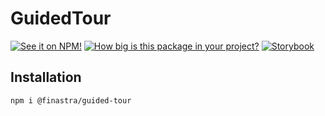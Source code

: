 # GuidedTour

[![See it on NPM!](https://img.shields.io/npm/v/@finastra/guided-tour?style=for-the-badge)](https://www.npmjs.com/package/@finastra/guided-tour)
[![How big is this package in your project?](https://img.shields.io/bundlephobia/minzip/@finastra/guided-tour?style=for-the-badge)](https://bundlephobia.com/result?p=@finastra/guided-tour')
[![Storybook](https://shields.io/badge/-Play%20with%20this%20web%20component-2a0481?logo=storybook&style=for-the-badge)](https://finastra.github.io/finastra-design-system/?path=/story/components-guided-tour--default)

## Installation

```
npm i @finastra/guided-tour
```

